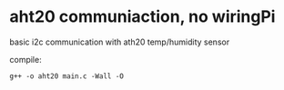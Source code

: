 # aht20 communiaction, no wiringPi

basic i2c communication with ath20 temp/humidity sensor

compile:
```
g++ -o aht20 main.c -Wall -O
```